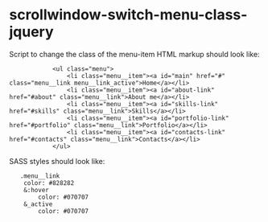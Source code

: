 # scrollwindow-switch-menu-class-jquery


Script to change the class of the menu-item
HTML markup should look like:



                <ul class="menu">
                    <li class="menu__item"><a id="main" href="#" class="menu__link menu__link_active">Home</a></li>
                    <li class="menu__item"><a id="about-link" href="#about" class="menu__link">About me</a></li>
                    <li class="menu__item"><a id="skills-link" href="#skills" class="menu__link">Skills</a></li>
                    <li class="menu__item"><a id="portfolio-link" href="#portfolio" class="menu__link">Portfolio</a></li>
                    <li class="menu__item"><a id="contacts-link" href="#contacts" class="menu__link">Contacts</a></li>
                </ul>
                
                
                
   SASS styles should look like:
   
   
       .menu__link
        color: #828282
        &:hover
            color: #070707
        &_active
            color: #070707
